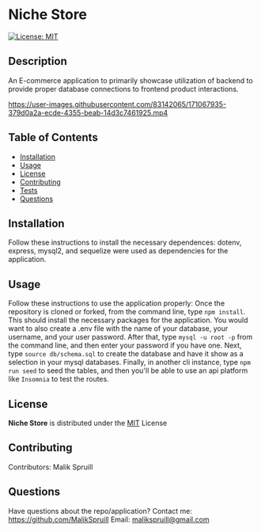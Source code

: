 
  # Niche Store
  [![License: MIT](https://img.shields.io/badge/License-MIT-yellow.svg)](https://opensource.org/licenses/MIT)

  ## Description
  An E-commerce application to primarily showcase utilization of backend to provide proper database connections to frontend product interactions.

  https://user-images.githubusercontent.com/83142065/171067935-379d0a2a-ecde-4355-beab-14d3c7461925.mp4
  
  ## Table of Contents
  * [Installation](#installation)
  * [Usage](#usage)
  * [License](#license)
  * [Contributing](#contributing)
  * [Tests](#tests)
  * [Questions](#questions)

  
  ## Installation 
  Follow these instructions to install the necessary dependences:
  dotenv, express, mysql2, and sequelize were used as dependencies for the application.

  
  ## Usage 
  Follow these instructions to use the application properly:
  Once the repository is cloned or forked, from the command line, type `npm install`.  This should install the necessary packages for the application.  You would want to also create a .env file with the name of your database, your username, and your user password.  After that, type `mysql -u root -p` from the command line, and then enter your password if you have one.  Next, type `source db/schema.sql` to create the database and have it show as a selection in your mysql databases.  Finally, in another cli instance, type `npm run seed` to seed the tables, and then you'll be able to use an api platform like `Insomnia` to test the routes. 
  
  
  ## License 

  **Niche Store** is distributed under the [MIT](https://opensource.org/licenses/MIT) License
    

  
  ## Contributing
   Contributors: Malik Spruill

  
  
  
  ## Questions
  Have questions about the repo/application? Contact me:
  <a href="https://github.com/MalikSpruill" target="_blank">https://github.com/MalikSpruill</a> 
  Email: malikspruill@gmail.com
  
